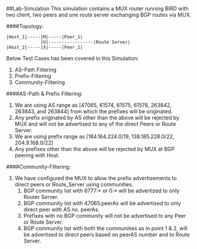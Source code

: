 ##Lab-Simulation
This simulation contains a MUX router running BIRD with two client, two peers and one route server exchanging BGP routes via MUX.

####Topology:
~~~
|Host_1|-----|M|-----|Peer_1|
             |U|-----------------|Route Server|
|Host_2|-----|X|-----|Peer_2|
~~~


Below Test Cases has been covered in this Simulation:
<ol start="1">
  <li>AS-Path Filtering</li>
  <li>Prefix-Filtering</li>
  <li>Community-Filtering</li>
</ol>

####AS-Path & Prefix Filtering:
<ol start="1">
<li>We are using AS range as [47065, 61574, 61575, 61576, 263842, 263843, and 263844] from which the prefixes will be originated.</li>
<li>Any prefix originated by AS other than the above will be rejected by MUX and will not be advertised to any of the direct
Peers or Route Server.</li>
<li>We are using prefix range as [184.164.224.0/19, 138.185.228.0/22, 204.9.168.0/22]</li>
<li>Any prefixes other than the above will be rejected by MUX at BGP peering with Host.</li>
</ol>

####Community-Filtering:
<ol start="1">
<li>We have configured the MUX to allow the prefix advertisements to direct peers or Route_Server using communities.
   <ol>
   <li>BGP community list with 6777:* or 0:* will be advertized to only Router Server.</li>
   <li>BGP community list with 47065:peerAs will be advertised to only direct peer with AS no. peerAs.</li>
   <li>Prefixes with no BGP community will not be advertised to any Peer or Route Server.</li>
   <li>BGP community list with both the communities as in point 1 & 2, will be advertised to direct peers based on peerAS number and to Route Server.</li>
   </ol>
   </li>
</ol>
